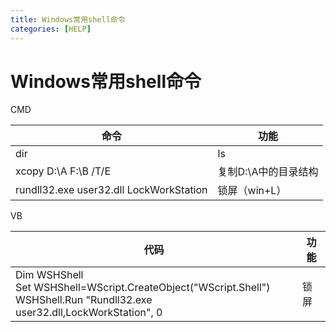 ```yaml
---
title: Windows常用shell命令
categories: [HELP]
---
```


# Windows常用shell命令

CMD

| 命令                                      | 功能           |
| --------------------------------------- | ------------ |
| dir                                     | ls           |
| xcopy D:\A F:\B /T/E                    | 复制D:\A中的目录结构 |
| rundll32.exe user32.dll LockWorkStation | 锁屏（win+L）    |

VB

| 代码                                                                                                                                | 功能  |
| --------------------------------------------------------------------------------------------------------------------------------- | --- |
| Dim WSHShell<br/>Set WSHShell=WScript.CreateObject("WScript.Shell")<br/>WSHShell.Run "Rundll32.exe user32.dll,LockWorkStation", 0 | 锁屏  |
